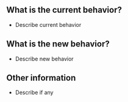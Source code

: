 ## What is the current behavior?
* Describe current behavior

## What is the new behavior?
* Describe new behavior

## Other information
* Describe if any